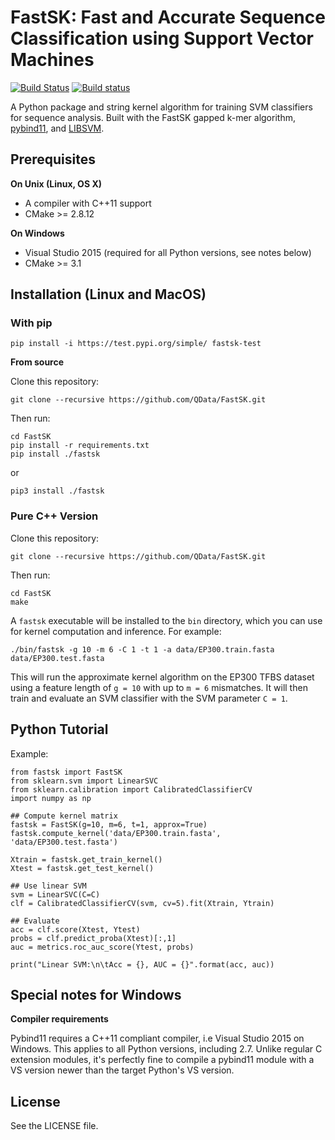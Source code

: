 # FastSK: Fast and Accurate Sequence Classification using Support Vector Machines

[![Build Status](https://travis-ci.org/pybind/fastsk.svg?branch=master)](https://travis-ci.org/pybind/fastsk)
[![Build status](https://ci.appveyor.com/api/projects/status/57nnxfm4subeug43/branch/master?svg=true)](https://ci.appveyor.com/project/dean0x7d/cmake-example/branch/master)

A Python package and string kernel algorithm for training SVM classifiers for sequence analysis. Built with the FastSK gapped k-mer algorithm, [pybind11](https://github.com/pybind/pybind11), and [LIBSVM](https://github.com/cjlin1/libsvm).


## Prerequisites

**On Unix (Linux, OS X)**

* A compiler with C++11 support
* CMake >= 2.8.12

**On Windows**

* Visual Studio 2015 (required for all Python versions, see notes below)
* CMake >= 3.1


## Installation (Linux and MacOS)
### With pip
```
pip install -i https://test.pypi.org/simple/ fastsk-test
```

**From source**

Clone this repository:
```
git clone --recursive https://github.com/QData/FastSK.git
```
Then run:

```
cd FastSK
pip install -r requirements.txt
pip install ./fastsk
```

or

```
pip3 install ./fastsk
```

### Pure C++ Version

Clone this repository:
```
git clone --recursive https://github.com/QData/FastSK.git
```
Then run:
```
cd FastSK
make
```
A `fastsk` executable will be installed to the `bin` directory, which you can use for kernel computation and inference. For example:
```
./bin/fastsk -g 10 -m 6 -C 1 -t 1 -a data/EP300.train.fasta data/EP300.test.fasta
```
This will run the approximate kernel algorithm on the EP300 TFBS dataset using a feature length of `g = 10` with up to `m = 6` mismatches. It will then train and evaluate an SVM classifier with the SVM parameter `C = 1`.

## Python Tutorial
Example:
```
from fastsk import FastSK
from sklearn.svm import LinearSVC
from sklearn.calibration import CalibratedClassifierCV
import numpy as np

## Compute kernel matrix
fastsk = FastSK(g=10, m=6, t=1, approx=True)
fastsk.compute_kernel('data/EP300.train.fasta', 'data/EP300.test.fasta')

Xtrain = fastsk.get_train_kernel()
Xtest = fastsk.get_test_kernel()

## Use linear SVM
svm = LinearSVC(C=C)
clf = CalibratedClassifierCV(svm, cv=5).fit(Xtrain, Ytrain)

## Evaluate
acc = clf.score(Xtest, Ytest)
probs = clf.predict_proba(Xtest)[:,1]
auc = metrics.roc_auc_score(Ytest, probs)

print("Linear SVM:\n\tAcc = {}, AUC = {}".format(acc, auc))
```

## Special notes for Windows
**Compiler requirements**

Pybind11 requires a C++11 compliant compiler, i.e Visual Studio 2015 on Windows.
This applies to all Python versions, including 2.7. Unlike regular C extension
modules, it's perfectly fine to compile a pybind11 module with a VS version newer
than the target Python's VS version.

## License
See the LICENSE file.
